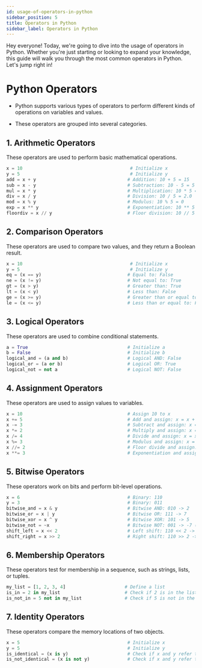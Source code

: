 ```yaml
---  
id: usage-of-operators-in-python  
sidebar_position: 5  
title: Operators in Python  
sidebar_label: Operators in Python
---
```


Hey everyone! Today, we're going to dive into the usage of operators in Python. Whether you're just starting or looking to expand your knowledge, this guide will walk you through the most common operators in Python. Let's jump right in!
# Python Operators


* Python supports various types of operators to perform different kinds of operations on variables and values.

* These operators are grouped into several categories.
## 1. Arithmetic Operators


These operators are used to perform basic mathematical operations.  
```python  
x = 10                                        # Initialize x  
y = 5                                         # Initialize y  
add = x + y                                  # Addition: 10 + 5 = 15  
sub = x - y                                  # Subtraction: 10 - 5 = 5  
mul = x * y                                  # Multiplication: 10 * 5 = 50  
div = x / y                                  # Division: 10 / 5 = 2.0  
mod = x % y                                  # Modulus: 10 % 5 = 0  
exp = x ** y                                 # Exponentiation: 10 ** 5 = 100000  
floordiv = x // y                            # Floor division: 10 // 5 = 2  
```
## 2. Comparison Operators


These operators are used to compare two values, and they return a Boolean result.  
```python  
x = 10                                        # Initialize x  
y = 5                                         # Initialize y  
eq = (x == y)                                # Equal to: False  
ne = (x != y)                                # Not equal to: True  
gt = (x > y)                                 # Greater than: True  
lt = (x < y)                                 # Less than: False  
ge = (x >= y)                                # Greater than or equal to: True  
le = (x <= y)                                # Less than or equal to: False  
```
## 3. Logical Operators


These operators are used to combine conditional statements.  
```python  
a = True                                     # Initialize a  
b = False                                    # Initialize b  
logical_and = (a and b)                      # Logical AND: False  
logical_or = (a or b)                        # Logical OR: True  
logical_not = not a                          # Logical NOT: False  
```
## 4. Assignment Operators


These operators are used to assign values to variables.  
```python  
x = 10                                       # Assign 10 to x  
x += 5                                       # Add and assign: x = x + 5 -> 15  
x -= 3                                       # Subtract and assign: x = x - 3 -> 12  
x *= 2                                       # Multiply and assign: x = x * 2 -> 24  
x /= 4                                       # Divide and assign: x = x / 4 -> 6.0  
x %= 3                                       # Modulus and assign: x = x % 3 -> 0  
x //= 2                                      # Floor divide and assign: x = x // 2 -> 0  
x **= 3                                      # Exponentiation and assign: x = x ** 3 -> 0  
```
## 5. Bitwise Operators


These operators work on bits and perform bit-level operations.  
```python  
x = 6                                        # Binary: 110  
y = 3                                        # Binary: 011  
bitwise_and = x & y                          # Bitwise AND: 010 -> 2  
bitwise_or = x | y                           # Bitwise OR: 111 -> 7  
bitwise_xor = x ^ y                          # Bitwise XOR: 101 -> 5  
bitwise_not = ~x                             # Bitwise NOT: 001 -> -7 (two's complement)  
shift_left = x << 2                          # Left shift: 110 << 2 -> 11000 -> 24  
shift_right = x >> 2                         # Right shift: 110 >> 2 -> 001 -> 1  
```
## 6. Membership Operators


These operators test for membership in a sequence, such as strings, lists, or tuples.  
```python  
my_list = [1, 2, 3, 4]                      # Define a list  
is_in = 2 in my_list                        # Check if 2 is in the list: True  
is_not_in = 5 not in my_list                # Check if 5 is not in the list: True  
```
## 7. Identity Operators


These operators compare the memory locations of two objects.  
```python  
x = 5                                        # Initialize x  
y = 5                                        # Initialize y  
is_identical = (x is y)                      # Check if x and y refer to the same object: True  
is_not_identical = (x is not y)              # Check if x and y refer to different objects: False  
```